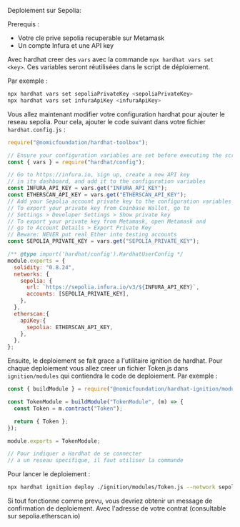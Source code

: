 Deploiement sur Sepolia:

Prerequis :

- Votre cle prive sepolia recuperable sur Metamask
- Un compte Infura et une API key

Avec hardhat creer des `vars` avec la commande `npx hardhat vars set <key>`. Ces variables seront réutilisées dans le script de déploiement.

Par exemple :

```bash
npx hardhat vars set sepoliaPrivateKey <sepoliaPrivateKey>
npx hardhat vars set infuraApiKey <infuraApiKey>
```

Vous allez maintenant modifier votre configuration hardhat pour ajouter le reseau sepolia. Pour cela, ajouter le code suivant dans votre fichier `hardhat.config.js` :

```javascript
require("@nomicfoundation/hardhat-toolbox");

// Ensure your configuration variables are set before executing the script
const { vars } = require("hardhat/config");

// Go to https://infura.io, sign up, create a new API key
// in its dashboard, and add it to the configuration variables
const INFURA_API_KEY = vars.get("INFURA_API_KEY");
const ETHERSCAN_API_KEY = vars.get("ETHERSCAN_API_KEY");
// Add your Sepolia account private key to the configuration variables
// To export your private key from Coinbase Wallet, go to
// Settings > Developer Settings > Show private key
// To export your private key from Metamask, open Metamask and
// go to Account Details > Export Private Key
// Beware: NEVER put real Ether into testing accounts
const SEPOLIA_PRIVATE_KEY = vars.get("SEPOLIA_PRIVATE_KEY");

/** @type import('hardhat/config').HardhatUserConfig */
module.exports = {
  solidity: "0.8.24",
  networks: {
    sepolia: {
      url: `https://sepolia.infura.io/v3/${INFURA_API_KEY}`,
      accounts: [SEPOLIA_PRIVATE_KEY],
    },
  },
  etherscan:{
    apiKey:{
      sepolia: ETHERSCAN_API_KEY,
    },
  },
};
```

Ensuite, le deploiement se fait grace a l'utilitaire ignition de hardhat. Pour chaque deploiement vous allez creer un fichier Token.js dans `ignition/modules` qui contiendra le code de deploiement. Par exemple :

```javascript
const { buildModule } = require("@nomicfoundation/hardhat-ignition/modules");

const TokenModule = buildModule("TokenModule", (m) => {
  const Token = m.contract("Token");

  return { Token };
});

module.exports = TokenModule;

// Pour indiquer a Hardhat de se connecter
// a un reseau specifique, il faut utiliser la commande
```

Pour lancer le deploiement :

```bash
npx hardhat ignition deploy ./ignition/modules/Token.js --network sepolia
```

Si tout fonctionne comme prevu, vous devriez obtenir un message de confirmation de deploiement.
Avec l'adresse de votre contrat (consultable sur sepolia.etherscan.io)
